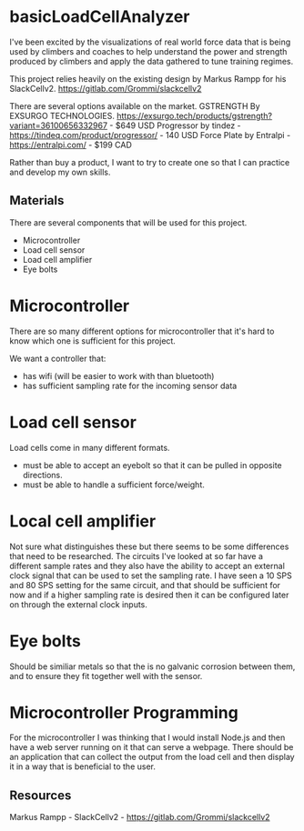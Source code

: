 # basicLoadCellAnalyzer

I've been excited by the visualizations of real world force data that is being used by climbers and coaches to help
understand the power and strength produced by climbers and apply the data gathered to tune training regimes. 

This project relies heavily on the existing design by Markus Rampp for his SlackCellv2. https://gitlab.com/Grommi/slackcellv2

There are several options available on the market. 
GSTRENGTH By EXSURGO TECHNOLOGIES. https://exsurgo.tech/products/gstrength?variant=36100656332967 - $649 USD
Progressor by tindez - https://tindeq.com/product/progressor/ - 140 USD
Force Plate by Entralpi - https://entralpi.com/ - $199 CAD

Rather than buy a product, I want to try to create one so that I can practice and develop my own skills. 

## Materials

There are several components that will be used for this project. 

- Microcontroller
- Load cell sensor
- Load cell amplifier
- Eye bolts

# Microcontroller
There are so many different options for microcontroller that it's hard to know which one is sufficient for this project.

We want a controller that:
- has wifi (will be easier to work with than bluetooth)
- has sufficient sampling rate for the incoming sensor data

# Load cell sensor
Load cells come in many different formats. 

- must be able to accept an eyebolt so that it can be pulled in opposite directions. 
- must be able to handle a sufficient force/weight. 

# Local cell amplifier
Not sure what distinguishes these but there seems to be some differences that need to be researched. The circuits I've looked at so far have a different sample rates and they also have the ability to accept an external clock signal that can be used to set the sampling rate. I have seen a 10 SPS and 80 SPS setting for the same circuit, and that should be sufficient for now and if a higher sampling rate is desired then it can be configured later on through the external clock inputs.


# Eye bolts
Should be similiar metals so that the is no galvanic corrosion between them, and to ensure they fit together well with the sensor.

# Microcontroller Programming 
For the microcontroller I was thinking that I would install Node.js and then have a web server running on it that can serve a webpage. There should be an application that can collect the output from the load cell and then display it in a way that is beneficial to the user. 

## Resources
Markus Rampp - SlackCellv2 - https://gitlab.com/Grommi/slackcellv2
